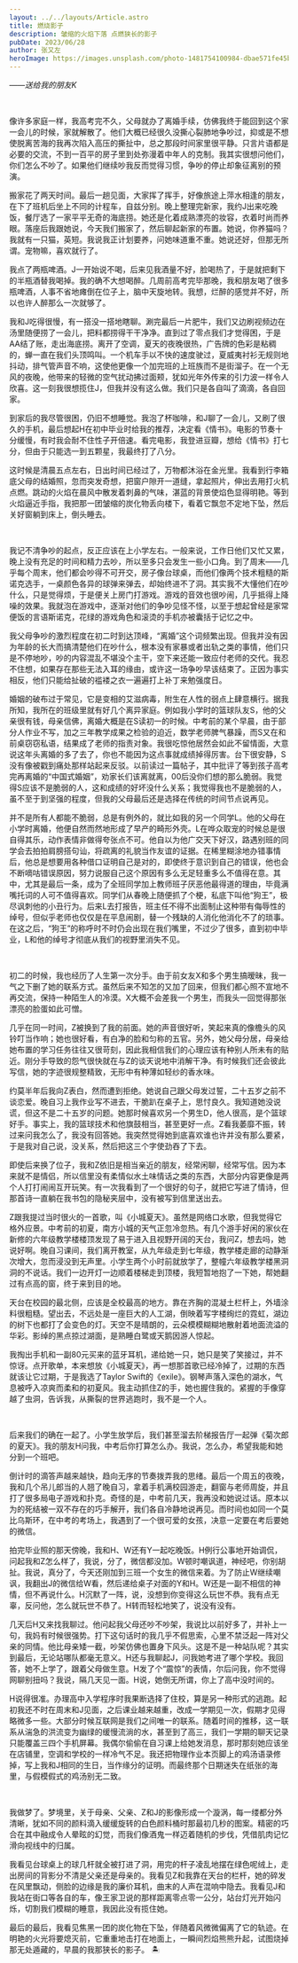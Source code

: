 ```yaml
---
layout: ../../layouts/Article.astro
title: 燃烧影子
description: 皱缩的火焰下落 点燃狭长的影子
pubDate: 2023/06/28
author: 张又左
heroImage: https://images.unsplash.com/photo-1481754100984-dbae571fe45b?auto=format&fit=crop&w=1740&q=80
---
```


_——送给我的朋友K_

<br/>

像许多家庭一样，我高考完不久，父母就办了离婚手续，仿佛我终于能回到这个家一会儿的时候，家就解散了。他们大概已经很久没撕心裂肺地争吵过，抑或是不想使脱离苦海的我再次陷入高压的撕扯中，总之那段时间家里很平静。只言片语都是必要的交流，不到一百平的房子里到处弥漫着中年人的克制。我其实很想问他们，你们怎么不吵了。如果他们继续吵我反而觉得习惯，争吵的停止却象征离别的预演。

搬家花了两天时间。最后一趟见面，大家挥了挥手，好像旅途上萍水相逢的朋友，在下了班机后坐上不同的计程车，自兹分别。晚上整理完新家，我约J出来吃晚饭，餐厅选了一家平平无奇的海底捞。她还是化着成熟漂亮的妆容，衣着时尚而养眼。落座后我跟她说，今天我们搬家了，然后聊起新家的布置。她说，你养猫吗？我就有一只猫，英短。我说我正计划要养，问她味道重不重。她说还好，但那无所谓。宠物嘛，喜欢就行了。

我点了两瓶啤酒。J一开始说不喝，后来见我酒量不好，脸喝热了，于是就把剩下的半瓶酒替我喝掉。我的确不大想喝醉。几周前高考完毕那晚，我和朋友喝了很多瓶啤酒，人事不省地瘫倒在位子上，脑中天旋地转。我想，烂醉的感觉并不好，所以也许人醉那么一次就够了。

我和J吃得很慢，有一搭没一搭地瞎聊。涮完最后一片肥牛，我们又边刷视频边在汤里随便捞了一会儿，把料都捞得干干净净。直到过了零点我们才觉得困，于是AA结了账，走出海底捞。离开了空调，夏天的夜晚很热，广告牌的色彩是粘稠的，蝉一直在我们头顶鸣叫。一个机车手以不快的速度驶过，夏威夷衬衫无规则地抖动，排气管声音不响，这使他更像一个加完班的上班族而不是街溜子。在一个无风的夜晚，他带来的轻微的空气扰动拂过面颊，犹如光年外传来的引力波一样令人欣喜。这一刻我很想揽住J，但我并没有这么做。我们只是各自叫了滴滴，各自回家。

到家后的我尽管很困，仍旧不想睡觉。我泡了杯咖啡，和J聊了一会儿，又刷了很久的手机，最后想起H在初中毕业时给我的推荐，决定看《情书》。电影的节奏十分缓慢，有时我会耐不住性子开倍速。看完电影，我登进豆瓣，想给《情书》打七分，但由于只能选一到五颗星，我最终打了八分。

这时候是清晨五点左右，日出时间已经过了，万物都沐浴在金光里。我看到行李箱底父母的结婚照，忽而突发奇想，把窗户隙开一道缝，拿起照片，伸出去用打火机点燃。跳动的火焰在晨风中散发着刺鼻的气味，湛蓝的背景使焰色显得明艳。等到火焰逼近手指，我把那一团皱缩的炭化物丢向楼下，看着它飘忽不定地下坠，然后关好窗躺到床上，倒头睡去。

<br/>

我记不清争吵的起点，反正应该在上小学左右。一般来说，工作日他们又忙又累，晚上没有充足的时间和精力去吵，所以至多只会发生一些小口角。到了周末——几乎每个周末，他们都会吵得不可开交，房子像台球桌，而他们像两个技术粗糙的斯诺克选手，一桌颜色各异的球弹来弹去，却始终进不了洞。其实我不大懂他们在吵什么，只是觉得烦，于是便关上房门打游戏。游戏的音效也很吵闹，几乎抵得上降噪的效果。我就泡在游戏中，逐渐对他们的争吵见怪不怪，以至于想起曾经是家常便饭的言语斯诺克，花绿的游戏角色和滚烫的手机亦被囊括于记忆之中。

我父母争吵的激烈程度在初二时到达顶峰，“离婚”这个词频繁出现。但我并没有因为年龄的长大而搞清楚他们在吵什么，根本没有家暴或者出轨之类的事情，他们只是不停地吵，吵的内容混乱不堪没个主干，空下来还能一致应付老师的交代。我忍不住想，如果存在那些无法入耳的缘由，或许这一场争吵早该结束了。正因为事实相反，他们只能给扯破的褴褛之衣一遍遍打上补丁来勉强度日。

婚姻的破布过于常见，它是变相的艾滋病毒，附生在人性的弱点上肆意横行。据我所知，我所在的班级里就有好几个离异家庭。例如我小学时的篮球队友S，他的父亲很有钱，母亲信佛，离婚大概是在S读初一的时候。中考前的某个早晨，由于部分人作业不写，加之三年教学成果之检验的迫近，数学老师脾气暴躁，而S又在和前桌窃窃私语，结果成了老师的指责对象。我很吃惊他居然会如此不留情面，大意说这年头离婚的多了去了，你也不能因为这点事就成绩掉得厉害。台下很安静，S没有像被戳到痛处那样站起来反驳。以前读过一篇帖子，其中批评了等到孩子高考完再离婚的“中国式婚姻”，劝家长们该离就离，00后没你们想的那么脆弱。我觉得S应该不是脆弱的人，这和成绩的好坏没什么关系；我觉得我也不是脆弱的人，虽不至于到坚强的程度，但我的父母最后还是选择在传统的时间节点说再见。

并不是所有人都能不脆弱，总是有例外的，就比如我的另一个同学L。他的父母在小学时离婚，他便自然而然地形成了早产的畸形外壳。L在哗众取宠的时候总是很自得其乐，动作表情非做得夸张点不可。他自以为他广交天下好汉，路遇别班的同学会去拍拍肩膀搭句讪，将疏离的礼貌当作友谊的证据。在稀里糊涂地办错事情后，他总是想要用各种借口证明自己是对的，即使终于意识到自己的错误，他也会不断嘀咕错误原因，努力说服自己这个原因有多么无足轻重多么不值得在意。其中，尤其是最后一条，成为了全班同学加上教师班子厌恶他最得道的理由，毕竟满嘴托词的人可不值得喜欢。同学们从春晚上随便抓了个梗，私底下叫他“狗王”，极尽讽刺他的小丑行为。后来L去打报告，班主任不得不出面制止这种带有侮辱性的绰号，但似乎老师也仅仅是在平息闹剧，替一个残缺的人消化他消化不了的琐事。在这之后，“狗王”的称呼时不时仍会出现在我们嘴里，不过少了很多，直到初中毕业，L和他的绰号才彻底从我们的视野里消失不见。

<br/>

初二的时候，我也经历了人生第一次分手。由于前女友X和多个男生搞暧昧，我一气之下删了她的联系方式。虽然后来不知怎的又加了回来，但我们都心照不宣地不再交流，保持一种陌生人的冷漠。X大概不会差我一个男生，而我头一回觉得那张漂亮的脸蛋如此可憎。

几乎在同一时间，Z被换到了我的前面。她的声音很好听，笑起来真的像檐头的风铃叮当作响；她也很好看，有白净的脸和匀称的五官。另外，她父母分居，母亲给她布置的学习任务往往又很苛刻，因此我相信我们的心理应该有种别人所未有的贴近。刚分手导致的怨气很快就在与Z的谈天说地中消解干净。有时候我们还会彼此写信，她的字迹很规整精致，无形中有种薄如轻纱的香水味。

约莫半年后我向Z表白，然而遭到拒绝。她说自己跟父母发过誓，二十五岁之前不谈恋爱。晚自习上我作业写不进去，干脆趴在桌子上，思忖良久。我知道她没说谎，但这不是二十五岁的问题。她那时候喜欢另一个男生D，他人很高，是个篮球好手。事实上，我的篮球技术和他旗鼓相当，甚至更好一点。Z看我萎靡不振，转过来问我怎么了，我没有回答她。我突然觉得她到底喜欢谁也许并没有那么要紧，于是我对自己说，没关系，然后把这三个字使劲吞了下去。

即使后来换了位子，我和Z依旧是相当亲近的朋友，经常闲聊，经常写信。因为本来就不是情侣，所以信里没有柔情似水土味情话之类的东西，大部分内容更像是两个人打打闹闹互开玩笑。有一次我看到了一个很好的句子，就把它写进了情诗，但那首诗一直躺在我书包的隐秘夹层中，没有被写到信里送出去。

Z跟我提过当时很火的一首歌，叫《小城夏天》。虽然是网络口水歌，但我觉得它格外应景。中考前的初夏，南方小城的天气正忽冷忽热。有几个游手好闲的家伙在新修的六年级教学楼楼顶发现了易于进入且视野开阔的天台，我问Z，想去吗，她说好啊。晚自习课间，我们离开教室，从九年级走到七年级，教学楼走廊的动静渐次增大，忽而浸没到无声里。小学生两个小时前就放学了，整幢六年级教学楼黑洞洞的不说话。我们一边开灯一边顺着楼梯走到顶楼，我短暂地抱了一下她，帮她翻过有点高的窗，终于来到目的地。

天台在校园的最北侧，应该是全校最高的地方。靠在齐胸的混凝土栏杆上，外墙涂料很粗糙。望出去，不远处是一座巨大的人工湖，倒映着写字楼绚烂的霓虹，湖边的树下也都打了会变色的灯。天空不是晴朗的，云朵模模糊糊地散射着地面流溢的华彩。影绰的黑点掠过湖面，是熟睡白鹭或天鹅因游人惊起。

我掏出手机和一副80元买来的蓝牙耳机，递给她一只，她只是笑了笑接过，并不惊讶。点开歌单，本来想放《小城夏天》，再一想那首歌已经冷掉了，过期的东西就该让它过期，于是我选了Taylor Swift的《exile》。钢琴声落入深色的湖水，气息被呼入凉爽而柔和的初夏风。我主动抓住Z的手，她也握住我的。紧握的手像穿越了虫洞，告诉我，从撕裂的世界逃跑时，我不是一个人。

<br/>

后来我们的确在一起了。小学生放学后，我们甚至溜去阶梯报告厅一起弹《菊次郎的夏天》。我的朋友H问我，中考后你打算怎么办。我说，怎么办，希望我能和她分到一个班吧。

倒计时的滴答声越来越快，趋向无序的节奏拨弄我的思绪。最后一个周五的夜晚，我和几个吊儿郎当的人翘了晚自习，拿着手机满校园游走，翻窗与老师周旋，并且打了很多局电子游戏和扑克。奇怪的是，中考前几天，我再没和她说过话。原本以为的死结被一双不存在的巧手解开，我们各自冷静地说再见。而时间也如同一个莫比乌斯环，在中考的考场上，我遇到了一个很可爱的女孩，决意一定要在考后要她的微信。

拍完毕业照的那天傍晚，我和H、W还有Y一起吃晚饭。H例行公事地开始调侃，问起我和Z怎么样了，我说，分了，微信都没加。W顿时嘲讽道，神经吧，你别胡扯。我说，真分了，今天还刚加到三班一个女生的微信来着。为了防止W继续嘲讽，我翻出J的微信给W看，然后递给桌子对面的Y和H。W还是一副不相信的神情，但不再说什么。H沉默了一阵，说，没想到你变得这么玩世不恭。我有点无辜，反问他，怎么就玩世不恭了。H转而轻松地笑了，说没有没有。

几天后H又来找我聊过。他问起我父母还吵不吵架，我说比以前好多了，并补上一句，我妈有时候很强势。打下这句话时的我几乎不假思索，心里不禁泛起一阵对父亲的同情。他比母亲矮一截，吵架仿佛也置身下风头。这是不是一种站队呢？其实到最后，无论站哪队都毫无意义。H还与我聊起J，问我她考进了哪个学校。我回答，她不上学了，跟着父母做生意。H发了个“震惊”的表情，尔后问我，你不觉得网聊别扭吗？我说，隔几天见一面。H说，她倒无所谓，你上了高中没时间的。

H说得很准。办理高中入学程序时我果断选择了住校，算是另一种形式的逃跑。起初我还不时在周末和J见面，之后课业越来越重，改成一学期见一次，假期才见得略微多一些。大部分时候互联网是我们之间唯一的联系。随着时间的推移，这一联系从湍急的洪流变为幽绿的缓慢流淌的水，甚至到了高三，我们一学期的聊天记录只能覆盖三四个手机屏幕。我偶尔偷偷在自习课上给她发消息，那时那刻她应该坐在店铺里，空调和学校的一样冷气不足。我还把物理作业本页脚上的鸡汤语录修掉，写上我和J相同的生日，当作缘分的证明。而最终那个日期迷失在纸张的海里，与假模假式的鸡汤别无二致。

<br/>

我做梦了。梦境里，关于母亲、父亲、Z和J的影像形成一个漩涡，每一缕都分外清晰，犹如不同的颜料滴入缓缓旋转的白色颜料桶时那最初几秒的图案。精密的巧合在其中融成令人晕眩的幻觉，而我们像酒鬼一样迈着随机的步伐，凭借肌肉记忆滑向视线中的归属。

我看见台球桌上的球几杆就全被打进了洞，用完的杆子凌乱地摆在绿色呢绒上，走出房间的背影分不清是父亲还是母亲的。我看见Z和我靠在天台的栏杆，她的碎发在风里飘动，侧脸的边缘是我的廉价耳机，曲末的人声在混响中隐去。我看见J和我站在街口等各自的车，像王家卫说的那样距离零点零一公分，站台灯光开始闪烁，切割我们模糊的睡意，我因此没有揽住她。

最后的最后，我看见焦黑一团的炭化物在下坠，伴随着风微微偏离了它的轨迹。在明艳的火光将要熄灭前，它重重地击打在地面上，一瞬间烈焰熊熊升起，试图烧掉那无处遁藏的，早晨的我那狭长的影子。 🏝️
